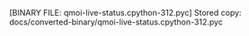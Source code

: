 [BINARY FILE: qmoi-live-status.cpython-312.pyc]
Stored copy: docs/converted-binary/qmoi-live-status.cpython-312.pyc
